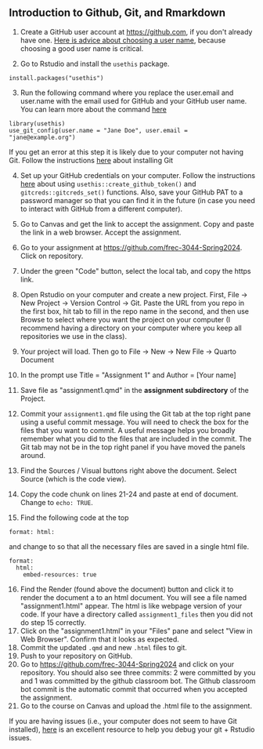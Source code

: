 ## Introduction to Github, Git, and Rmarkdown

1.  Create a GitHub user account at <https://github.com>, if you don't already have one. [Here is advice about choosing a user name](https://happygitwithr.com/github-acct.html#username-advice), because choosing a good user name is critical.

2.  Go to Rstudio and install the `usethis` package.

```         
install.packages("usethis")
```

3.  Run the following command where you replace the user.email and user.name with the email used for GitHub and your GitHub user name. You can learn more about the command [here](https://happygitwithr.com/hello-git.html#hello-git)

```         
library(usethis)
use_git_config(user.name = "Jane Doe", user.email = "jane@example.org")
```

If you get an error at this step it is likely due to your computer not having Git. Follow the instructions [here](https://happygitwithr.com/install-git.html) about installing Git

4.  Set up your GitHub credentials on your computer. Follow the instructions [here](https://happygitwithr.com/https-pat.html#tldr) about using `usethis::create_github_token()` and `gitcreds::gitcreds_set()` functions. Also, save your GitHub PAT to a password manager so that you can find it in the future (in case you need to interact with GitHub from a different computer).

5.  Go to Canvas and get the link to accept the assignment. Copy and paste the link in a web browser. Accept the assignment.

6.  Go to your assignment at <https://github.com/frec-3044-Spring2024>. Click on repository.

7.  Under the green "Code" button, select the local tab, and copy the https link.

8.  Open Rstudio on your computer and create a new project. First, File -\> New Project -\> Version Control -\> Git. Paste the URL from you repo in the first box, hit tab to fill in the repo name in the second, and then use Browse to select where you want the project on your computer (I recommend having a directory on your computer where you keep all repositories we use in the class).

9.  Your project will load. Then go to File -\> New -\> New File -\> Quarto Document

10. In the prompt use Title = "Assignment 1" and Author = [Your name]

11. Save file as "assignment1.qmd" in the **assignment subdirectory** of the Project.

12. Commit your `assignment1.qmd` file using the Git tab at the top right pane using a useful commit message. You will need to check the box for the files that you want to commit. A useful message helps you broadly remember what you did to the files that are included in the commit. The Git tab may not be in the top right panel if you have moved the panels around.

13. Find the Sources / Visual buttons right above the document. Select Source (which is the code view).

14. Copy the code chunk on lines 21-24 and paste at end of document. Change to `echo: TRUE`.

15. Find the following code at the top

```         
format: html:
```

and change to so that all the necessary files are saved in a single html file.

```         
format:   
  html:
    embed-resources: true
```

16. Find the Render (found above the document) button and click it to render the document a to an html document. You will see a file named "assignment1.html" appear. The html is like webpage version of your code. If your have a directory called `assignment1_files` then you did not do step 15 correctly.
17. Click on the "assignment1.html" in your "Files" pane and select "View in Web Browser". Confirm that it looks as expected.
18. Commit the updated `.qmd` and new `.html` files to git.
19. Push to your repository on GitHub.
20. Go to <https://github.com/frec-3044-Spring2024> and click on your repository. You should also see three commits: 2 were committed by you and 1 was committed by the github classroom bot. The Github classroom bot commit is the automatic commit that occurred when you accepted the assignment.
21. Go to the course on Canvas and upload the .html file to the assignment.

If you are having issues (i.e., your computer does not seem to have Git installed), [here](https://happygitwithr.com/index.html) is an excellent resource to help you debug your git + Rstudio issues.
